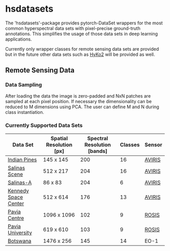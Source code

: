 # hsdatasets

The 'hsdatasets'-package provides pytorch-DataSet wrappers for the most common hyperspectral
data sets with pixel-precise ground-truth annotations. This simplifies the usage of those data sets
in deep learning applications. 

Currently only wrapper classes for remote sensing data sets are provided but in the future other
data sets such as [HyKo2](https://wp.uni-koblenz.de/hyko/dataset/) will be provided as well.

## Remote Sensing Data

### Data Sampling

After loading the data the image is zero-padded and NxN patches are sampled at each pixel position.
If necessary the dimensionality can be reduced to M dimensions using PCA. The user can define M and 
N during class instantiation.

### Currently Supported Data Sets

Data Set|Spatial Resolution [px]|Spectral Resolution [bands] | Classes |Sensor
---|---|---|---|---
[Indian Pines](http://www.ehu.eus/ccwintco/index.php/Hyperspectral_Remote_Sensing_Scenes#Indian_Pines)|145 x 145| 200 | 16 |[AVIRIS](https://aviris.jpl.nasa.gov/)
[Salinas Scene](http://www.ehu.eus/ccwintco/index.php/Hyperspectral_Remote_Sensing_Scenes#Salinas_scene)|512 x 217| 204 | 16 | [AVIRIS](https://aviris.jpl.nasa.gov/)
[Salinas-A](http://www.ehu.eus/ccwintco/index.php/Hyperspectral_Remote_Sensing_Scenes#Salinas-A_scene)|86 x 83 | 204 | 6 | [AVIRIS](https://aviris.jpl.nasa.gov/)
[Kennedy Space Center](http://www.ehu.eus/ccwintco/index.php/Hyperspectral_Remote_Sensing_Scenes#Kennedy_Space_Center_.28KSC.29)|512 x 614|176|13| [AVIRIS](https://aviris.jpl.nasa.gov/)
[Pavia Centre](http://www.ehu.eus/ccwintco/index.php/Hyperspectral_Remote_Sensing_Scenes#Pavia_Centre_scene)|1096 x 1096 | 102 | 9 | [ROSIS](https://www.spiedigitallibrary.org/conference-proceedings-of-spie/4545/0000/HySens-DAISROSIS-Imaging-Spectrometers-at-DLR/10.1117/12.453677.short)
[Pavia University](http://www.ehu.eus/ccwintco/index.php/Hyperspectral_Remote_Sensing_Scenes#Pavia_University_scene)|619 x 610 | 103 | 9 | [ROSIS](https://www.spiedigitallibrary.org/conference-proceedings-of-spie/4545/0000/HySens-DAISROSIS-Imaging-Spectrometers-at-DLR/10.1117/12.453677.short)
[Botswana](http://www.ehu.eus/ccwintco/index.php/Hyperspectral_Remote_Sensing_Scenes#Botswana)|1476 x 256 | 145 | 14 | EO-1 | [Hyperion](https://www.usgs.gov/centers/eros/science/usgs-eros-archive-earth-observing-one-eo-1-hyperion?qt-science_center_objects=0#qt-science_center_objects)
